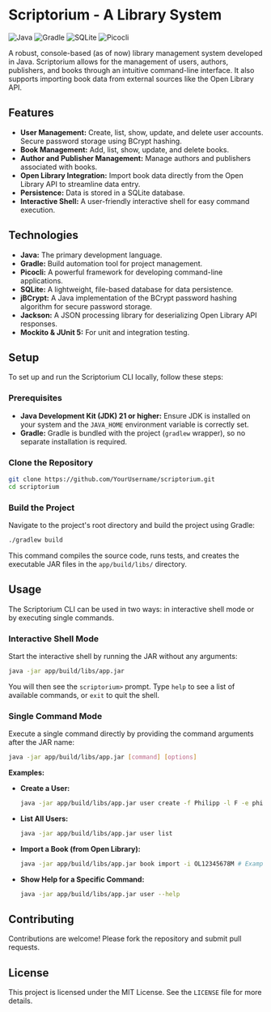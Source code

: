 # Scriptorium - A Library System

![Java](https://img.shields.io/badge/Java-ED8B00?style=for-the-badge&logo=openjdk&logoColor=white)
![Gradle](https://img.shields.io/badge/Gradle-02303A?style=for-the-badge&logo=gradle&logoColor=white)
![SQLite](https://img.shields.io/badge/SQLite-07405E?style=for-the-badge&logo=sqlite&logoColor=white)
![Picocli](https://img.shields.io/badge/Picocli-F05032?style=for-the-badge&logo=picocli&logoColor=white)

A robust, console-based (as of now) library management system developed in Java. Scriptorium allows for the management of users, authors, publishers, and books through an intuitive command-line interface. It also supports importing book data from external sources like the Open Library API.

## Features

*   **User Management:** Create, list, show, update, and delete user accounts. Secure password storage using BCrypt hashing.
*   **Book Management:** Add, list, show, update, and delete books.
*   **Author and Publisher Management:** Manage authors and publishers associated with books.
*   **Open Library Integration:** Import book data directly from the Open Library API to streamline data entry.
*   **Persistence:** Data is stored in a SQLite database.
*   **Interactive Shell:** A user-friendly interactive shell for easy command execution.

## Technologies

*   **Java:** The primary development language.
*   **Gradle:** Build automation tool for project management.
*   **Picocli:** A powerful framework for developing command-line applications.
*   **SQLite:** A lightweight, file-based database for data persistence.
*   **jBCrypt:** A Java implementation of the BCrypt password hashing algorithm for secure password storage.
*   **Jackson:** A JSON processing library for deserializing Open Library API responses.
*   **Mockito & JUnit 5:** For unit and integration testing.

## Setup

To set up and run the Scriptorium CLI locally, follow these steps:

### Prerequisites

*   **Java Development Kit (JDK) 21 or higher:** Ensure JDK is installed on your system and the `JAVA_HOME` environment variable is correctly set.
*   **Gradle:** Gradle is bundled with the project (`gradlew` wrapper), so no separate installation is required.

### Clone the Repository

```bash
git clone https://github.com/YourUsername/scriptorium.git
cd scriptorium
```

### Build the Project

Navigate to the project's root directory and build the project using Gradle:

```bash
./gradlew build
```
This command compiles the source code, runs tests, and creates the executable JAR files in the `app/build/libs/` directory.

## Usage

The Scriptorium CLI can be used in two ways: in interactive shell mode or by executing single commands.

### Interactive Shell Mode

Start the interactive shell by running the JAR without any arguments:

```bash
java -jar app/build/libs/app.jar
```

You will then see the `scriptorium>` prompt. Type `help` to see a list of available commands, or `exit` to quit the shell.

### Single Command Mode

Execute a single command directly by providing the command arguments after the JAR name:

```bash
java -jar app/build/libs/app.jar [command] [options]
```

**Examples:**

*   **Create a User:**
    ```bash
    java -jar app/build/libs/app.jar user create -f Philipp -l F -e philipp@example.com -w mySecurePassword123 -s "Musterstr. 1" -p 12345 -c Musterstadt -o Germany
    ```

*   **List All Users:**
    ```bash
    java -jar app/build/libs/app.jar user list
    ```

*   **Import a Book (from Open Library):**
    ```bash
    java -jar app/build/libs/app.jar book import -i OL12345678M # Example Open Library ID
    ```

*   **Show Help for a Specific Command:**
    ```bash
    java -jar app/build/libs/app.jar user --help
    ```

## Contributing

Contributions are welcome! Please fork the repository and submit pull requests.

## License

This project is licensed under the MIT License. See the `LICENSE` file for more details.
